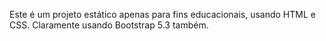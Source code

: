 Este é um projeto estático apenas para fins educacionais, usando HTML e CSS. Claramente usando Bootstrap 5.3 também.
